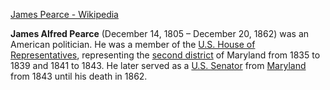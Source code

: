 ﻿[James Pearce - Wikipedia](https://en.wikipedia.org/wiki/James_Pearce)

**James Alfred Pearce** (December 14, 1805 – December 20, 1862) was an American politician. He was a member of the [U.S. House of Representatives](https://en.wikipedia.org/wiki/United_States_House_of_Representatives "United States House of Representatives"), representing the [second district](https://en.wikipedia.org/wiki/United_States_House_of_Representatives,_Maryland_District_2 "United States House of Representatives, Maryland District 2") of Maryland from 1835 to 1839 and 1841 to 1843.  He later served as a [U.S. Senator](https://en.wikipedia.org/wiki/United_States_Senate "United States Senate") from [Maryland](https://en.wikipedia.org/wiki/Maryland "Maryland") from 1843 until his death in 1862.
